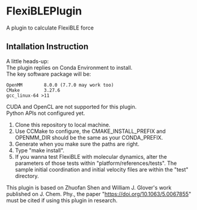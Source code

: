 # FlexiBLEPlugin
A plugin to calculate FlexiBLE force

## Intallation Instruction
A little heads-up:  
The plugin replies on Conda Environment to install.  
The key software package will be:  

    OpenMM        8.0.0 (7.7.0 may work too) 
    CMake         3.27.6  
    gcc_linux-64 >11  

CUDA and OpenCL are not supported for this plugin.  
Python APIs not configured yet. 

1. Clone this repository to local machine. 
2. Use CCMake to configure, the CMAKE_INSTALL_PREFIX and OPENMM_DIR should be the same as your CONDA_PREFIX.
3. Generate when you make sure the paths are right.
4. Type "make install". 
5. If you wanna test FlexiBLE with molecular dynamics, alter the parameters of those tests within "platform/references/tests". The sample initial coordination and initial velocity files are within the "test" directory. 

This plugin is based on Zhuofan Shen and William J. Glover's work published on J. Chem. Phy., the paper "https://doi.org/10.1063/5.0067855" must be cited if using this plugin in research. 



